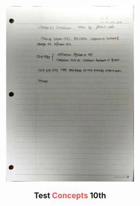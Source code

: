 <h2 align="center">
  <img src="test.jpg" width="350">
  <p>Test <span style="color: #fa5252;">Concepts</span> 10th</p>
</h2>